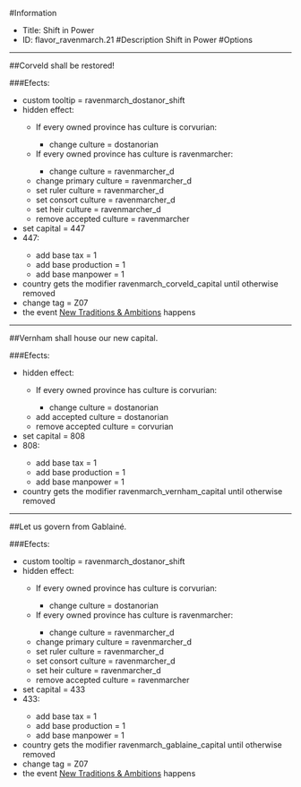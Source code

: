 #Information
 - Title: Shift in Power
 - ID: flavor_ravenmarch.21
#Description
Shift in Power
#Options

___
##Corveld shall be restored!

###Efects:<ul><li>custom tooltip = ravenmarch_dostanor_shift</li><li>hidden effect:</li><ul><li>If every owned province has culture is corvurian:</li><ul><li>change culture = dostanorian</li></ul><li>If every owned province has culture is ravenmarcher:</li><ul><li>change culture = ravenmarcher_d</li></ul><li>change primary culture = ravenmarcher_d</li><li>set ruler culture = ravenmarcher_d</li><li>set consort culture = ravenmarcher_d</li><li>set heir culture = ravenmarcher_d</li><li>remove accepted culture = ravenmarcher</li></ul><li>set capital = 447</li><li>447:</li><ul><li>add base tax = 1</li><li>add base production = 1</li><li>add base manpower = 1</li></ul><li>country gets the modifier ravenmarch_corveld_capital until otherwise removed</li><li>change tag = Z07</li><li>the event [New Traditions & Ambitions](../events/new_traditions_ambitions.md) happens</li></ul>

___
##Vernham shall house our new capital.

###Efects:<ul><li>hidden effect:</li><ul><li>If every owned province has culture is corvurian:</li><ul><li>change culture = dostanorian</li></ul><li>add accepted culture = dostanorian</li><li>remove accepted culture = corvurian</li></ul><li>set capital = 808</li><li>808:</li><ul><li>add base tax = 1</li><li>add base production = 1</li><li>add base manpower = 1</li></ul><li>country gets the modifier ravenmarch_vernham_capital until otherwise removed</li></ul>

___
##Let us govern from Gablainé.

###Efects:<ul><li>custom tooltip = ravenmarch_dostanor_shift</li><li>hidden effect:</li><ul><li>If every owned province has culture is corvurian:</li><ul><li>change culture = dostanorian</li></ul><li>If every owned province has culture is ravenmarcher:</li><ul><li>change culture = ravenmarcher_d</li></ul><li>change primary culture = ravenmarcher_d</li><li>set ruler culture = ravenmarcher_d</li><li>set consort culture = ravenmarcher_d</li><li>set heir culture = ravenmarcher_d</li><li>remove accepted culture = ravenmarcher</li></ul><li>set capital = 433</li><li>433:</li><ul><li>add base tax = 1</li><li>add base production = 1</li><li>add base manpower = 1</li></ul><li>country gets the modifier ravenmarch_gablaine_capital until otherwise removed</li><li>change tag = Z07</li><li>the event [New Traditions & Ambitions](../events/new_traditions_ambitions.md) happens</li></ul>
